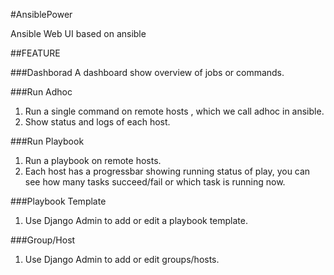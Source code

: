 #AnsiblePower

Ansible Web UI based on ansible

##FEATURE

###Dashborad
A dashboard show overview of jobs or commands.

###Run Adhoc
1. Run a single command on remote hosts , which we call adhoc in ansible.
2. Show status and logs of each host.

###Run Playbook
1. Run a playbook on remote hosts.
2. Each host has a progressbar showing running status of play, you can see how many tasks succeed/fail or which task is running now.

###Playbook Template
1. Use Django Admin to add or edit a playbook template.

###Group/Host
1. Use Django Admin to add or edit groups/hosts.